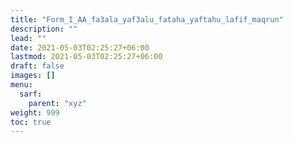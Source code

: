 ```yaml
---
title: "Form_I_AA_fa3ala_yaf3alu_fataha_yaftahu_lafif_maqrun"
description: ""
lead: ""
date: 2021-05-03T02:25:27+06:00
lastmod: 2021-05-03T02:25:27+06:00
draft: false
images: []
menu: 
  sarf:
    parent: "xyz"
weight: 999
toc: true
---
```



